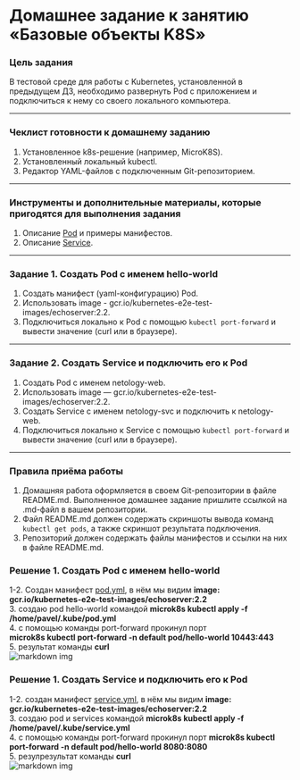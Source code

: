 
# Домашнее задание к занятию «Базовые объекты K8S»

### Цель задания

В тестовой среде для работы с Kubernetes, установленной в предыдущем ДЗ, необходимо развернуть Pod с приложением и подключиться к нему со своего локального компьютера. 

------

### Чеклист готовности к домашнему заданию

1. Установленное k8s-решение (например, MicroK8S).
2. Установленный локальный kubectl.
3. Редактор YAML-файлов с подключенным Git-репозиторием.

------

### Инструменты и дополнительные материалы, которые пригодятся для выполнения задания

1. Описание [Pod](https://kubernetes.io/docs/concepts/workloads/pods/) и примеры манифестов.
2. Описание [Service](https://kubernetes.io/docs/concepts/services-networking/service/).

------

### Задание 1. Создать Pod с именем hello-world

1. Создать манифест (yaml-конфигурацию) Pod.
2. Использовать image - gcr.io/kubernetes-e2e-test-images/echoserver:2.2.
3. Подключиться локально к Pod с помощью `kubectl port-forward` и вывести значение (curl или в браузере).

------

### Задание 2. Создать Service и подключить его к Pod

1. Создать Pod с именем netology-web.
2. Использовать image — gcr.io/kubernetes-e2e-test-images/echoserver:2.2.
3. Создать Service с именем netology-svc и подключить к netology-web.
4. Подключиться локально к Service с помощью `kubectl port-forward` и вывести значение (curl или в браузере).

------

### Правила приёма работы

1. Домашняя работа оформляется в своем Git-репозитории в файле README.md. Выполненное домашнее задание пришлите ссылкой на .md-файл в вашем репозитории.
2. Файл README.md должен содержать скриншоты вывода команд `kubectl get pods`, а также скриншот результата подключения.
3. Репозиторий должен содержать файлы манифестов и ссылки на них в файле README.md.

### Решение 1. Создать Pod с именем hello-world

1-2. Создан манифест [pod.yml](https://github.com/MezencevPavel/devops-netology/blob/main/k8s/02/pod.yml), в нём мы видим **image: gcr.io/kubernetes-e2e-test-images/echoserver:2.2**  
3. создаю pod hello-world командой **microk8s kubectl apply -f /home/pavel/.kube/pod.yml**  
4. с помощью команды port-forward прокинул порт  
 **microk8s kubectl port-forward -n default pod/hello-world 10443:443**   
5. результат команды **curl**   
![markdown img](https://github.com/MezencevPavel/devops-netology/blob/main/k8s/02/png/01.png?raw=true) 

### Решение 1. Создать Service и подключить его к Pod

1-2.  создан манифест [service.yml](https://github.com/MezencevPavel/devops-netology/blob/main/k8s/02/service.yml), в нём мы видим **image: gcr.io/kubernetes-e2e-test-images/echoserver:2.2**  
3. создаю pod и services командой **microk8s kubectl apply -f /home/pavel/.kube/service.yml**   
4. с помощью команды port-forward прокинул порт 
**microk8s kubectl port-forward -n default pod/hello-world 8080:8080**  
5. резулрезультат команды **curl**   
![markdown img](https://github.com/MezencevPavel/devops-netology/blob/main/k8s/02/png/02.png?raw=true)  
